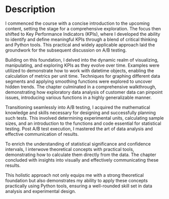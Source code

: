 # Description 

I commenced the course with a concise introduction to the upcoming content, setting the stage for a comprehensive exploration. The focus then shifted to Key Performance Indicators (KPIs), where I developed the ability to identify and define meaningful KPIs through a blend of critical thinking and Python tools. This practical and widely applicable approach laid the groundwork for the subsequent discussion on A/B testing.

Building on this foundation, I delved into the dynamic realm of visualizing, manipulating, and exploring KPIs as they evolve over time. Examples were utilized to demonstrate how to work with datetime objects, enabling the calculation of metrics per unit time. Techniques for graphing different data segments and applying smoothing functions were explored to uncover hidden trends. The chapter culminated in a comprehensive walkthrough, demonstrating how exploratory data analysis of customer data can pinpoint issues, introducing various functions in a highly generalizable manner.

Transitioning seamlessly into A/B testing, I acquired the mathematical knowledge and skills necessary for designing and successfully planning such tests. This involved determining experimental units, calculating sample sizes, and an introduction to the functions and code essential for statistical testing. Post A/B test execution, I mastered the art of data analysis and effective communication of results.

To enrich the understanding of statistical significance and confidence intervals, I interwove theoretical concepts with practical tools, demonstrating how to calculate them directly from the data. The chapter concluded with insights into visually and effectively communicating these results.

This holistic approach not only equips me with a strong theoretical foundation but also demonstrates my ability to apply these concepts practically using Python tools, ensuring a well-rounded skill set in data analysis and experimental design.